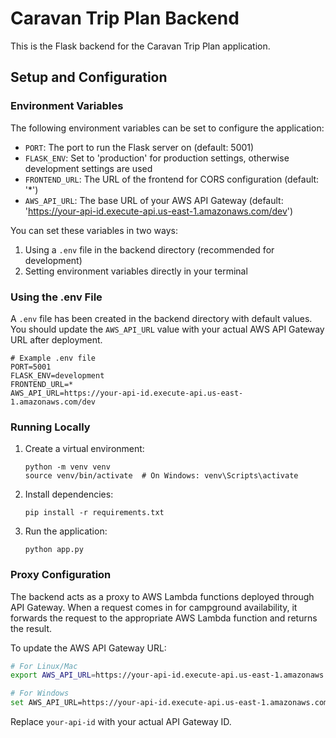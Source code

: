 # Caravan Trip Plan Backend

This is the Flask backend for the Caravan Trip Plan application.

## Setup and Configuration

### Environment Variables

The following environment variables can be set to configure the application:

- `PORT`: The port to run the Flask server on (default: 5001)
- `FLASK_ENV`: Set to 'production' for production settings, otherwise development settings are used
- `FRONTEND_URL`: The URL of the frontend for CORS configuration (default: '\*')
- `AWS_API_URL`: The base URL of your AWS API Gateway (default: 'https://your-api-id.execute-api.us-east-1.amazonaws.com/dev')

You can set these variables in two ways:

1. Using a `.env` file in the backend directory (recommended for development)
2. Setting environment variables directly in your terminal

### Using the .env File

A `.env` file has been created in the backend directory with default values.
You should update the `AWS_API_URL` value with your actual AWS API Gateway URL after deployment.

```
# Example .env file
PORT=5001
FLASK_ENV=development
FRONTEND_URL=*
AWS_API_URL=https://your-api-id.execute-api.us-east-1.amazonaws.com/dev
```

### Running Locally

1. Create a virtual environment:

   ```
   python -m venv venv
   source venv/bin/activate  # On Windows: venv\Scripts\activate
   ```

2. Install dependencies:

   ```
   pip install -r requirements.txt
   ```

3. Run the application:
   ```
   python app.py
   ```

### Proxy Configuration

The backend acts as a proxy to AWS Lambda functions deployed through API Gateway. When a request comes in for campground availability, it forwards the request to the appropriate AWS Lambda function and returns the result.

To update the AWS API Gateway URL:

```bash
# For Linux/Mac
export AWS_API_URL=https://your-api-id.execute-api.us-east-1.amazonaws.com/dev

# For Windows
set AWS_API_URL=https://your-api-id.execute-api.us-east-1.amazonaws.com/dev
```

Replace `your-api-id` with your actual API Gateway ID.
